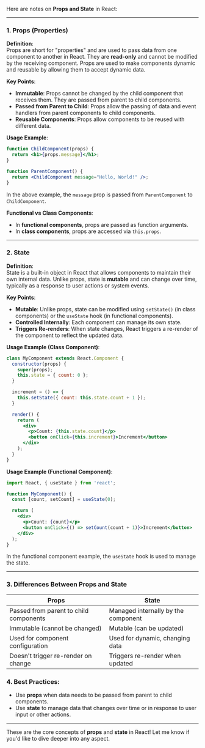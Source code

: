 Here are notes on **Props and State** in React:

---

### 1. **Props (Properties)**

**Definition**:  
Props are short for "properties" and are used to pass data from one component to another in React. They are **read-only** and cannot be modified by the receiving component. Props are used to make components dynamic and reusable by allowing them to accept dynamic data.

**Key Points**:
- **Immutable**: Props cannot be changed by the child component that receives them. They are passed from parent to child components.
- **Passed from Parent to Child**: Props allow the passing of data and event handlers from parent components to child components.
- **Reusable Components**: Props allow components to be reused with different data.
  
**Usage Example**:
```jsx
function ChildComponent(props) {
  return <h1>{props.message}</h1>;
}

function ParentComponent() {
  return <ChildComponent message="Hello, World!" />;
}
```

In the above example, the `message` prop is passed from `ParentComponent` to `ChildComponent`.

**Functional vs Class Components**:
- In **functional components**, props are passed as function arguments.
- In **class components**, props are accessed via `this.props`.

---

### 2. **State**

**Definition**:  
State is a built-in object in React that allows components to maintain their own internal data. Unlike props, state is **mutable** and can change over time, typically as a response to user actions or system events.

**Key Points**:
- **Mutable**: Unlike props, state can be modified using `setState()` (in class components) or the `useState` hook (in functional components).
- **Controlled Internally**: Each component can manage its own state.
- **Triggers Re-renders**: When state changes, React triggers a re-render of the component to reflect the updated data.

**Usage Example (Class Component)**:
```jsx
class MyComponent extends React.Component {
  constructor(props) {
    super(props);
    this.state = { count: 0 };
  }

  increment = () => {
    this.setState({ count: this.state.count + 1 });
  }

  render() {
    return (
      <div>
        <p>Count: {this.state.count}</p>
        <button onClick={this.increment}>Increment</button>
      </div>
    );
  }
}
```

**Usage Example (Functional Component)**:
```jsx
import React, { useState } from 'react';

function MyComponent() {
  const [count, setCount] = useState(0);

  return (
    <div>
      <p>Count: {count}</p>
      <button onClick={() => setCount(count + 1)}>Increment</button>
    </div>
  );
}
```

In the functional component example, the `useState` hook is used to manage the state.

---

### 3. **Differences Between Props and State**

| **Props**                               | **State**                           |
| --------------------------------------- | ----------------------------------- |
| Passed from parent to child components  | Managed internally by the component |
| Immutable (cannot be changed)           | Mutable (can be updated)            |
| Used for component configuration        | Used for dynamic, changing data     |
| Doesn't trigger re-render on change     | Triggers re-render when updated     |

### 4. **Best Practices**:
- Use **props** when data needs to be passed from parent to child components.
- Use **state** to manage data that changes over time or in response to user input or other actions.

---

These are the core concepts of **props** and **state** in React! Let me know if you'd like to dive deeper into any aspect.